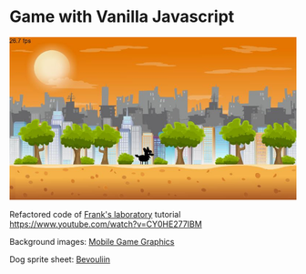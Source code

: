 # Game with Vanilla Javascript

![Game Screenshot](screenshots/screenshot01.jpg)

Refactored code of [Frank's laboratory](https://www.youtube.com/channel/UCEqc149iR-ALYkGM6TG-7vQ) tutorial https://www.youtube.com/watch?v=CY0HE277IBM

Background images: [Mobile Game Graphics](https://www.facebook.com/mobilegamegraphics)

Dog sprite sheet: [Bevouliin](https://bevouliin.com/)